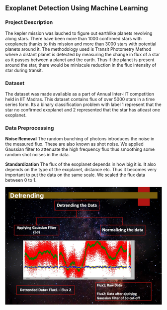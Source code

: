 ## Exoplanet Detection Using Machine Learning


### Project Description
The kepler mission was lauched to figure out earthlike planets revolving along stars. There have been more than 1000 confirmed stars with exoplanets thanks to this mission and more than 3000 stars with potential planets around it. The methodology used is Transit Photometry Method where a distant planet is detected by measuring the change in flux  of a star as it passes between a planet and the earth. Thus if the planet is present around the star, there would be miniscule reduction in the flux intensity of star during transit. 

### Dataset

The dataset was made available as a part of Annual Inter-IIT competition held in IIT Madras. This dataset contains flux of over 5000 stars in a time series form. Its a binary classification problem with label 1 represent that the star no confirmed exoplanet and 2 represented that the star has atleast one exoplanet.


### Data Preprocessing

**Noise Removal**
The random bunching of photons introduces the noise in the measured flux. These are also known as shot noise. We applied Gaussian filter to  attenuate the high frequency flux thus smoothing some random shot noises in the data.

**Standardization**
The flux of the exoplanet depends in how big it is. It also depends on the type of the exoplanet, distance etc. Thus it becomes very important to put the data on the same scale. We scaled the flux data between 0 to 1.

![Denoising and Standardization](images/denoise.png)

